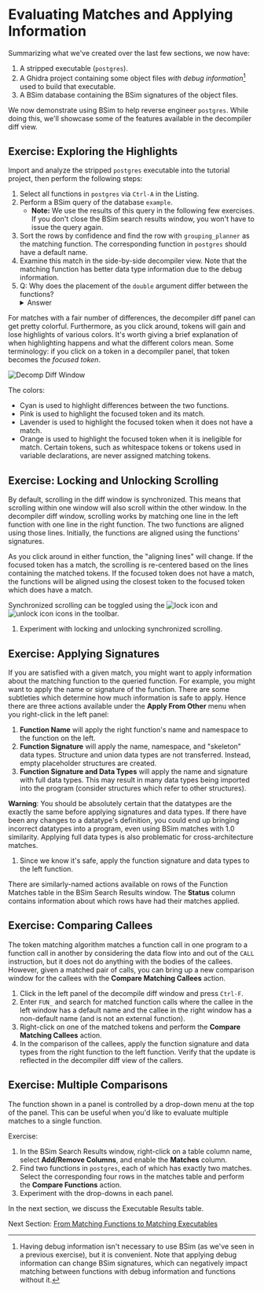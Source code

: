 # Evaluating Matches and Applying Information

Summarizing what we've created over the last few sections, we now have:
1. A stripped executable (``postgres``).
1. A Ghidra project containing some object files *with debug information*[^1] used to build that executable.
1. A BSim database containing the BSim signatures of the object files.

[^1]: Having debug information isn't necessary to use BSim (as we've seen in a previous exercise), but it is convenient. Note that applying debug information can change BSim signatures, which can negatively impact matching between functions with debug information and functions without it.
      
We now demonstrate using BSim to help reverse engineer ``postgres``.
While doing this, we'll showcase some of the features available in the decompiler diff view.  

## Exercise: Exploring the Highlights

Import and analyze the stripped `postgres` executable into the tutorial project, then perform the following steps:

1. Select all functions in `postgres` via ``Ctrl-A`` in the Listing.
1. Perform a BSim query of the database ``example``.
    - **Note:** We use the results of this query in the following few exercises. 
    If you don't close the BSim search results window, you won't have to issue the query again.
1. Sort the rows by confidence and find the row with ``grouping_planner`` as the matching function.
The corresponding function in `postgres` should have a default name. 
1. Examine this match in the side-by-side decompiler view.
Note that the matching function has better data type information due to the debug information.
1. Q: Why does the placement of the `double` argument differ between the functions?
   <details><summary>Answer</summary> Floating point values and integer/pointer values are passed in separate sets of registers.
   Neither ordering is wrong since both are consistent with the instructions of the function.
   The debug info records a specific signature (and ordering) for the function, which Ghidra applies.
   In the version without debug information, the decompiler used heuristics to determine the function's signature.</details>

For matches with a fair number of differences, the decompiler diff panel can get pretty colorful.
Furthermore, as you click around, tokens will gain and lose highlights of various colors.
It's worth giving a brief explanation of when highlighting happens and what the different colors mean.
Some terminology: if you click on a token in a decompiler panel, that token becomes the *focused token*.

![Decomp Diff Window](images/decomp_diff.png)

The colors:

- Cyan is used to highlight differences between the two functions.
- Pink is used to highlight the focused token and its match.
- Lavender is used to highlight the focused token when it does not have a match.
- Orange is used to highlight the focused token when it is ineligible for match.
Certain tokens, such as whitespace tokens or tokens used in variable declarations, are never assigned matching tokens.

## Exercise: Locking and Unlocking Scrolling

By default, scrolling in the diff window is synchronized.
This means that scrolling within one window will also scroll within the other window.
In the decompiler diff window, scrolling works by matching one line in the left function with one line in the right function. 
The two functions are aligned using those lines.
Initially, the functions are aligned using the functions' signatures.

As you click around in either function, the "aligning lines" will change.
If the focused token has a match, the scrolling is re-centered based on the lines containing the matched tokens.
If the focused token does not have a match, the functions will be aligned using the closest token to the focused token which does have a match.

Synchronized scrolling can be toggled using the ![lock icon](images/lock.gif) and ![unlock icon](images/unlock.gif) icons in the toolbar.

1. Experiment with locking and unlocking synchronized scrolling.

## Exercise: Applying Signatures

If you are satisfied with a given match, you might want to apply information about the matching function to the queried function.
For example, you might want to apply the name or signature of the function.
There are some subtleties which determine how much information is safe to apply.
Hence there are three actions available under the **Apply From Other** menu when you right-click in the left panel:

1. **Function Name** will apply the right function's name and namespace to the function on the left.
1. **Function Signature** will apply the name, namespace, and "skeleton" data types.
    Structure and union data types are not transferred.
    Instead, empty placeholder structures are created.
1. **Function Signature and Data Types** will apply the name and signature with full data types.
   This may result in many data types being imported into the program (consider structures which refer to other structures).
  
**Warning**: You should be absolutely certain that the datatypes are the exactly the same before applying signatures and data types.
If there have been any changes to a datatype's definition, you could end up bringing incorrect datatypes into a program, even using BSim matches with 1.0 similarity.
Applying full data types is also problematic for cross-architecture matches.

1. Since we know it's safe, apply the function signature and data types to the left function.

There are similarly-named actions available on rows of the Function Matches table in the BSim Search Results window.
The **Status** column contains information about which rows have had their matches applied.

## Exercise: Comparing Callees

The token matching algorithm matches a function call in one program to a function call in another by considering the data flow into and out of the ``CALL`` instruction, but it does not do anything with the bodies of the callees.
However, given a matched pair of calls, you can bring up a new comparison window for the callees with the **Compare Matching Callees** action.

1. Click in the left panel of the decompile diff window and press ``Ctrl-F``.
1. Enter ``FUN_`` and search for matched function calls where the callee in the left window has a default name and the callee in the right window has a non-default name (and is not an external function).  
1. Right-click on one of the matched tokens and perform the **Compare Matching Callees** action.
1. In the comparison of the callees, apply the function signature and data types from the right function to the left function.
   Verify that the update is reflected in the decompiler diff view of the callers.


## Exercise: Multiple Comparisons

The function shown in a panel is controlled by a drop-down menu at the top of the panel.
This can be useful when you'd like to evaluate multiple matches to a single function.

Exercise:

1. In the BSim Search Results window, right-click on a table column name, select **Add/Remove Columns**, and enable the **Matches** column.
1. Find two functions in ``postgres``, each of which has exactly two matches.
   Select the corresponding four rows in the matches table and perform the **Compare Functions** action.
1. Experiment with the drop-downs in each panel.

In the next section, we discuss the Executable Results table.


Next Section: [From Matching Functions to Matching Executables](BSimTutorial_Exe_Results.md)
